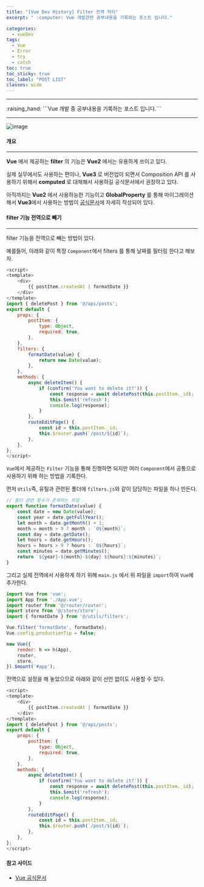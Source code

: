 ```yaml
---
title: "[Vue Dev History] Filter 전역 처리"
excerpt: " :computer: Vue 개발관련 공부내용을 기록하는 포스트 입니다."

categories:
  - vueDev
tags:
  - Vue
  - Error
  - try
  - catch
toc: true
toc_sticky: true
toc_label: "POST LIST"
classes: wide
---
```


<hr>
:raising_hand:  ```Vue 개발 중 공부내용을 기록하는 포스트 입니다.```
<hr>

![image](https://user-images.githubusercontent.com/56063287/185413077-9423f7fe-02fd-4634-aab4-6c6aa0ea5a9c.png)

#### 개요

---

**Vue** 에서 제공하는 **filter** 의 기능은 **Vue2** 에서는 유용하게 쓰이고 있다.

실제 실무에서도 사용하는 편이나, **Vue3** 로 버전업이 되면서 Composition API 를 사용하기 위해서 **computed** 로 대체해서 사용하길 공식문서에서 권장하고 있다.

아직까지는 **Vue2** 에서 사용하능한 기능이고 **GlobalProperty** 를 통해 마이그레이션해서 **Vue3**에서 사용하는 방법이 [공식문서](https://v3.ko.vuejs.org/guide/migration/filters.html#%E1%84%86%E1%85%A1%E1%84%8B%E1%85%B5%E1%84%80%E1%85%B3%E1%84%85%E1%85%A6%E1%84%8B%E1%85%B5%E1%84%89%E1%85%A7%E1%86%AB-%E1%84%87%E1%85%A1%E1%86%BC%E1%84%87%E1%85%A5%E1%86%B8)에 자세히 작성되어 있다.


#### filter 기능 전역으로 빼기
---

filter 기능을 전역으로 빼는 방법이 있다.

예를들어, 아래와 같이 특정 `Component`에서 filters 를 통해 날짜를 필터링 한다고 해보자.

```js
<script>
<template>
	<div>
		{{ postItem.createdAt | formatDate }}
	</div>
</template>
import { deletePost } from '@/api/posts';
export default {
	props: {
		postItem: {
			type: Object,
			required: true,
		},
	},
	filters: {
		formatDate(value) {
			return new Date(value);
		},
	},
	methods: {
		async deleteItem() {
			if (confirm('You want to delete it?')) {
				const response = await deletePost(this.postItem._id);
				this.$emit('refresh');
				console.log(response);
			}
		},
		routeEditPage() {
			const id = this.postItem._id;
			this.$router.push(`/post/${id}`);
		},
	},
};
</script>
```

`Vue`에서 제공하는 `Filter` 기능을 통해 진행하면 되지만 여러 `Component`에서 공통으로 사용하기 위해 하는 방법을 기록한다.

먼저 `Utils`즉, 유틸과 관련된 폴더에 `filters.js`와 같이 담당하는 파일을 하나 만든다.

```js
// 필터 관련 함수가 존재하는 파일
export function formatDate(value) {
	const date = new Date(value);
	const year = date.getFullYear();
	let month = date.getMonth() + 1;
	month = month > 9 ? month : `0${month}`;
	const day = date.getDate();
	let hours = date.getHours();
	hours = hours > 9 ? hours : `0${hours}`;
	const minutes = date.getMinutes();
	return `${year}-${month}-${day} ${hours}:${minutes}`;
}

```

그리고 실제 전역에서 사용하게 하기 위해 `main.js` 에서 위 파일을 `import`하여 `Vue`에 추가한다.

```js
import Vue from 'vue';
import App from './App.vue';
import router from '@/router/router';
import store from '@/store/store';
import { formatDate } from '@/utils/filters';

Vue.filter('formatDate', formatDate);
Vue.config.productionTip = false;

new Vue({
	render: h => h(App),
	router,
	store,
}).$mount('#app');

```

전역으로 설정을 해 놓았으므로 아래와 같이 선언 없이도 사용할 수 있다.

```js
<script>
<template>
	<div>
		{{ postItem.createdAt | formatDate }}
	</div>
</template>
import { deletePost } from '@/api/posts';
export default {
	props: {
		postItem: {
			type: Object,
			required: true,
		},
	},
	methods: {
		async deleteItem() {
			if (confirm('You want to delete it?')) {
				const response = await deletePost(this.postItem._id);
				this.$emit('refresh');
				console.log(response);
			}
		},
		routeEditPage() {
			const id = this.postItem._id;
			this.$router.push(`/post/${id}`);
		},
	},
};
</script>
```

#### 참고 사이드

- [Vue 공식문서](https://v3.ko.vuejs.org/guide/migration/filters.html#%E1%84%86%E1%85%A1%E1%84%8B%E1%85%B5%E1%84%80%E1%85%B3%E1%84%85%E1%85%A6%E1%84%8B%E1%85%B5%E1%84%89%E1%85%A7%E1%86%AB-%E1%84%87%E1%85%A1%E1%86%BC%E1%84%87%E1%85%A5%E1%86%B8)